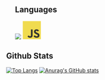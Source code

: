 <ul>
<h2><b>Languages</b></h2>
<img width="50" src="https://camo.githubusercontent.com/a69d0c52ffa72c0c4ca85a5393257f149d46f00aab49a0313d51009417079414/68747470733a2f2f75706c6f61642e77696b696d656469612e6f72672f77696b6970656469612f636f6d6d6f6e732f632f63662f4c75612d4c6f676f2e737667">
<img width="50" src="https://raw.githubusercontent.com/devicons/devicon/master/icons/javascript/javascript-original.svg">
</ul>

<h2><b>Github Stats</b></h2>

[![Top Langs](https://github-readme-stats.vercel.app/api/top-langs/?username=strawbberrys)](https://github.com/anuraghazra/github-readme-stats)
[![Anurag's GitHub stats](https://github-readme-stats.vercel.app/api?username=strawbberrys)](https://github.com/anuraghazra/github-readme-stats)
